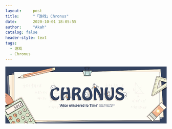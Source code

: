 ```yaml
---
layout:     post
title:      "「游戏」Chronus"
date:       2020-10-01 18:05:55
author:     "Akah"
catalog: false
header-style: text
tags:
  - 游戏
  - Chronus
---
```


![img](/img/game/chronus/chronus_1.jpg)

